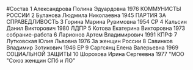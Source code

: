 #Состав
1 Александрова Полина Эдуардовна 1976 КОММУНИСТЫ РОССИИ
2 Буланова Людмила Николаевна 1945 ПАРТИЯ ЗА СПРАВЕДЛИВОСТЬ
3 Горина Марина Рувимовна 1954 СР
4 Кальсин Данил Викторович 1980 ЛДПР
5 Котова Екатерина Викторовна 1973 собрание-работа
6 Ларионов Артем Владимирович 1991 КПРФ
7 Лутковская Юлия Львовна 1976 За женщин России
8 Савинков Владимир Зотикович 1946 ЕР
9 Саргсянц Елена Валерьевна 1969 СОЦИАЛЬНОЙ ЗАЩИТЫ
10 Шорохова Ирина Сергеевна 1977 \"МОО \"Союз женщин СПб и ЛО\"
